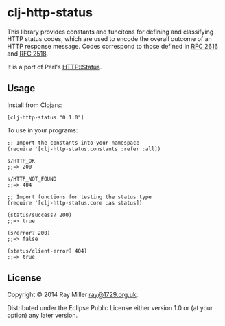 # clj-http-status

This library provides constants and funcitons for defining and
classifying HTTP status codes, which are used to encode the overall
outcome of an HTTP response message. Codes correspond to those defined
in [RFC 2616](http://www.ietf.org/rfc/rfc2616.txt) and [RFC 2518](http://www.ietf.org/rfc/rfc2518.txt).

It is a port of Perl's [HTTP::Status](http://search.cpan.org/perldoc?HTTP%3A%3AStatus).

## Usage

Install from Clojars:

    [clj-http-status "0.1.0"]
    
To use in your programs:

    ;; Import the constants into your namespace
    (require '[clj-http-status.constants :refer :all])
    
    s/HTTP_OK
    ;;=> 200
    
    s/HTTP_NOT_FOUND
    ;;=> 404
    
    ;; Import functions for testing the status type
    (require '[clj-http-status.core :as status])
    
    (status/success? 200)
    ;;=> true
    
    (s/error? 200)
    ;;=> false
    
    (status/client-error? 404)
    ;;=> true

## License

Copyright © 2014 Ray Miller <ray@1729.org.uk>.

Distributed under the Eclipse Public License either version 1.0 or (at
your option) any later version.
